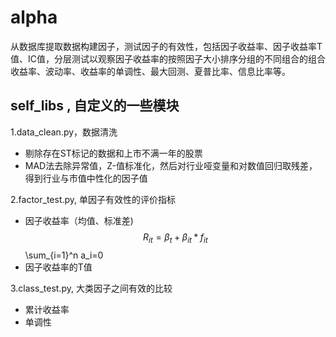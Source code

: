 # alpha
从数据库提取数据构建因子，测试因子的有效性，包括因子收益率、因子收益率T值、IC值，分层测试以观察因子收益率的按照因子大小排序分组的不同组合的组合收益率、波动率、收益率的单调性、最大回测、夏普比率、信息比率等。
## self_libs , 自定义的一些模块

  1.data_clean.py，数据清洗  
  * 剔除存在ST标记的数据和上市不满一年的股票
  * MAD法去除异常值，Z-值标准化，然后对行业哑变量和对数值回归取残差，得到行业与市值中性化的因子值
  
  2.factor_test.py, 单因子有效性的评价指标
  * 因子收益率（均值、标准差)  
  $$R_{it} = \beta_t + \beta_{it} * f_{it}
  $$\sum_{i=1}^n a_i=0
  * 因子收益率的T值  
  
  3.class_test.py, 大类因子之间有效的比较  
  * 累计收益率
  * 单调性
